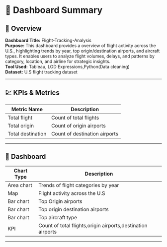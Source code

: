 # 📘 Dashboard Summary

## 🧾 Overview
**Dashboard Title:** Flight-Tracking-Analysis  
**Purpose:** This dashboard provides a overview of flight activity across the U.S., highlighting trends by year, top origin/destination airports, and aircraft types.
It enables users to analyze flight volumes, delays, and patterns by category, location, and airline for strategic insights.  
**Tool Used:** Tableau, LOD Expressions,Python(Data cleaning)  
**Dataset:** U.S flight tracking dataset

---

## 💹 KPIs & Metrics
| Metric Name             | Description                     |
|---------|-------------------------------------------------|
|Total flight                           | Count of total flights        |
|Total origin                         | Count of origin airports      |
|Total destination                        | Count of destination airports   |

---


## 🧩 Dashboard

| Chart Type                             |Description                  |
|----------------------------------------|------------------------------|
|Area chart                              | Trends of flight categories by year      |
|Map                                     | Flight activity across the U.S|
|Bar chart                               |Top Origin airports |
|Bar chart                                 | Top origin destination airports  |
|Bar chart                             | Top aircraft type |                                 
|KPI                                   |  Count of total flights,origin airports,destination airports |
---

